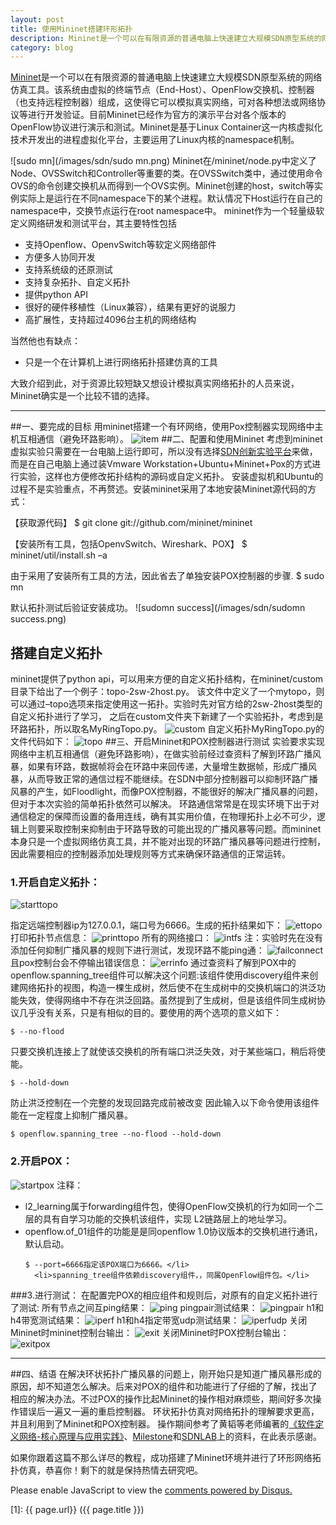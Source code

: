 ```yaml
---
layout: post
title: 使用Mininet搭建环形拓扑
description: Mininet是一个可以在有限资源的普通电脑上快速建立大规模SDN原型系统的网络仿真工具。
category: blog
---
```


[Mininet][]是一个可以在有限资源的普通电脑上快速建立大规模SDN原型系统的网络仿真工具。该系统由虚拟的终端节点（End-Host）、OpenFlow交换机、控制器（也支持远程控制器）组成，这使得它可以模拟真实网络，可对各种想法或网络协议等进行开发验证。目前Mininet已经作为官方的演示平台对各个版本的OpenFlow协议进行演示和测试。Mininet是基于Linux Container这一内核虚拟化技术开发出的进程虚拟化平台，主要运用了Linux内核的namespace机制。

![sudo mn](/images/sdn/sudo mn.png)
Mininet在/mininet/node.py中定义了Node、OVSSwitch和Controller等重要的类。在OVSSwitch类中，通过使用命令OVS的命令创建交换机从而得到一个OVS实例。Mininet创建的host，switch等实例实际上是运行在不同namespace下的某个进程。默认情况下Host运行在自己的namespace中，交换节点运行在root namespace中。
mininet作为一个轻量级软定义网络研发和测试平台，其主要特性包括

<ul>
    <li>支持Openflow、OpenvSwitch等软定义网络部件</li>
    <li>方便多人协同开发</a></li>
    <li>支持系统级的还原测试</li>
    <li>支持复杂拓扑、自定义拓扑</li>
    <li>提供python API</li>
    <li>很好的硬件移植性（Linux兼容），结果有更好的说服力</li>
    <li>高扩展性，支持超过4096台主机的网络结构</li>
</ul>

当然他也有缺点：

* 只是一个在计算机上进行网络拓扑搭建仿真的工具

大致介绍到此，对于资源比较短缺又想设计模拟真实网络拓扑的人员来说，Mininet确实是一个比较不错的选择。

---  

##一、要完成的目标
用mininet搭建一个有环网络，使用Pox控制器实现网络中主机互相通信（避免环路影响）。
![item](/images/sdn/item.png)
##二、配置和使用Mininet
考虑到mininet虚拟实验只需要在一台电脑上运行即可，所以没有选择[SDN创新实验平台]来做，而是在自己电脑上通过装Vmware Workstation+Ubuntu+Mininet+Pox的方式进行实验，这样也方便修改拓扑结构的源码或自定义拓扑。
安装虚拟机和Ubuntu的过程不是实验重点，不再赘述。安装mininet采用了本地安装Mininet源代码的方式：  

【获取源代码】
    $ git clone git://github.com/mininet/mininet  
 
【安装所有工具，包括OpenvSwitch、Wireshark、POX】
    $ mininet/util/install.sh –a  

   由于采用了安装所有工具的方法，因此省去了单独安装POX控制器的步骤.
    $ sudo mn  
    
   默认拓扑测试后验证安装成功。
![sudomn success](/images/sdn/sudomn success.png)
## 搭建自定义拓扑
 mininet提供了python api，可以用来方便的自定义拓扑结构，在mininet/custom目录下给出了一个例子：topo-2sw-2host.py。
 该文件中定义了一个mytopo，则可以通过–topo选项来指定使用这一拓扑。实验时先对官方给的2sw-2host类型的自定义拓扑进行了学习，
 之后在custom文件夹下新建了一个实验拓扑，考虑到是环路拓扑，所以取名MyRingTopo.py。
![custom](/images/sdn/custom.png)
  自定义拓扑MyRingTopo.py的文件代码如下：
  ![topo](/images/sdn/topo.png)
##三、开启Mininet和POX控制器进行测试
实验要求实现网络中主机互相通信（避免环路影响），在做实验前经过查资料了解到环路广播风暴，如果有环路，数据帧将会在环路中来回传递，大量增生数据帧，形成广播风暴，从而导致正常的通信过程不能继续。在SDN中部分控制器可以抑制环路广播风暴的产生，如Floodlight，而像POX控制器，不能很好的解决广播风暴的问题，但对于本次实验的简单拓扑依然可以解决。
环路通信常常是在现实环境下出于对通信稳定的保障而设置的备用连线，确有其实用价值，在物理拓扑上必不可少，逻辑上则要采取控制来抑制由于环路导致的可能出现的广播风暴等问题。而mininet本身只是一个虚拟网络仿真工具，并不能对出现的环路广播风暴等问题进行控制，因此需要相应的控制器添加处理规则等方式来确保环路通信的正常运转。
### 1.开启自定义拓扑：

![starttopo](/images/sdn/starttopo.png)
 
指定远端控制器ip为127.0.0.1，端口号为6666。生成的拓扑结果如下：
![ettopo](/images/sdn/ettopo.png)
打印拓扑节点信息：
![printtopo](/images/sdn/printtopo.png)
所有的网络接口：
![intfs](/images/sdn/intfs.png)
注：实验时先在没有添加任何抑制广播风暴的规则下进行测试，发现环路不能ping通：
![failconnect](/images/sdn/failconnect.png)
且pox控制台会不停输出错误信息：
![errinfo](/images/sdn/errinfo.png)
通过查资料了解到POX中的openflow.spanning_tree组件可以解决这个问题:该组件使用discovery组件来创建网络拓扑的视图，构造一棵生成树，然后使不在生成树中的交换机端口的洪泛功能失效，使得网络中不存在洪泛回路。虽然提到了生成树，但是该组件同生成树协议几乎没有关系，只是有相似的目的。要使用的两个选项的意义如下：  

    $ --no-flood  
    
   只要交换机连接上了就使该交换机的所有端口洪泛失效，对于某些端口，稍后将使能。  
   
    $ --hold-down  
    
   防止洪泛控制在一个完整的发现回路完成前被改变
因此输入以下命令使用该组件能在一定程度上抑制广播风暴。  

    $ openflow.spanning_tree --no-flood --hold-down   
    
### 2.开启POX：
![startpox](/images/sdn/startpox.png)
注释：<ul>
      <li>l2_learning属于forwarding组件包，使得OpenFlow交换机的行为如同一个二层的具有自学习功能的交换机该组件，实现 L2链路层上的地址学习。</li>
      <li>openflow.of_01组件的功能是是同openflow 1.0协议版本的交换机进行通讯，默认启动。  
      
    $ --port=6666指定该POX端口为6666。</li>
      <li>spanning_tree组件依赖discovery组件，，同属OpenFlow组件包。</li>
   </ul>
   
###3.进行测试：
 在配置完POX的相应组件和规则后，对原有的自定义拓扑进行了测试:
所有节点之间互ping结果：
![ping](/images/sdn/ping.png)
pingpair测试结果：
![pingpair](/images/sdn/pingpair.png)
h1和h4带宽测试结果：
![iperf](/images/sdn/iperf.png)
h1和h4指定带宽udp测试结果：
![iperfudp](/images/sdn/iperfudp.png)
关闭Mininet时mininet控制台输出：
![exit](/images/sdn/exit.png)
关闭Mininet时POX控制台输出：
![exitpox](/images/sdn/exitpox.png)

---  

##四、结语
  在解决环状拓扑广播风暴的问题上，刚开始只是知道广播风暴形成的原因，却不知道怎么解决。后来对POX的组件和功能进行了仔细的了解，找出了相应的解决办法。不过POX的操作比起Mininet的操作相对麻烦些，期间好多次操作错误后一遍又一遍的重启控制器。
环状拓扑仿真对网络拓扑的理解要求更高，并且利用到了Mininet和POX控制器。
操作期间参考了黄韬等老师编著的[《软件定义网络-核心原理与应用实践》]、[Milestone]和[SDNLAB]上的资料，在此表示感谢。  

  如果你跟着这篇不那么详尽的教程，成功搭建了Mininet环境并进行了环形网络拓扑仿真，恭喜你！剩下的就是保持热情去研究吧。  
 <div id="disqus_thread"></div>
<script type="text/javascript">
    /* * * CONFIGURATION VARIABLES * * */
    var disqus_shortname = 'x-flowing';
    
    /* * * DON'T EDIT BELOW THIS LINE * * */
    (function() {
        var dsq = document.createElement('script'); dsq.type = 'text/javascript'; dsq.async = true;
        dsq.src = '//' + disqus_shortname + '.disqus.com/embed.js';
        (document.getElementsByTagName('head')[0] || document.getElementsByTagName('body')[0]).appendChild(dsq);
    })();
    
</script>
<noscript>Please enable JavaScript to view the <a href="https://disqus.com/?ref_noscript" rel="nofollow">comments powered by Disqus.</a></noscript>


[X-Flowing]: http://xff2016.club  "X-Flowing"
[Mininet]:   http://mininet.org/ "Mininet"
[《软件定义网络-核心原理与应用实践》]:http://book.douban.com/subject/26184169/ "《软件定义网络-核心原理与应用实践》"
[Milestone]:  http://www.muzixing.com "Milestone"
[SDNLAB]:  http://www.sdnlab.com/ "SDNLAB"
[SDN创新实验平台]:http://fnlab.org/"SDN创新实验平台"
[Disqus]: http://disqus.com/
[1]:    {{ page.url}}  ({{ page.title }})


